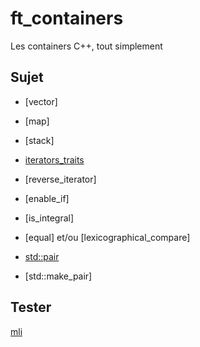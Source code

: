 # ft_containers
Les containers C++, tout simplement

## Sujet

* [vector]
* [map]
* [stack]

* [iterators_traits](https://www.cplusplus.com/reference/iterator/iterator_traits/)
* [reverse_iterator]
* [enable_if]
* [is_integral]
* [equal] et/ou [lexicographical_compare]
* [std::pair](https://www.cplusplus.com/reference/utility/pair/pair/)
* [std::make_pair]

## Tester

[mli](https://github.com/mli42/containers_test)